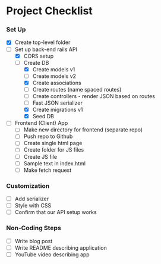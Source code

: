 # Project Checklist

### Set Up
- [x] Create top-level folder
- [ ] Set up back-end rails API
  - [x] CORS setup
  - [ ] Create DB
    - [x] Create models v1
    - [ ] Create models v2
    - [x] Create associations
    - [ ] Create routes (name spaced routes)
    - [ ] Create controllers - render JSON based on routes
    - [ ] Fast JSON serializer
    - [x] Create migrations v1
    - [x] Seed DB
- [ ] Frontend (Client) App
  - [ ] Make new directory for frontend (separate repo)
  - [ ] Push repo to Github
  - [ ] Create single html page
  - [ ] Create folder for JS files
  - [ ] Create JS file
  - [ ] Sample text in index.html
  - [ ] Make fetch request

### Customization
- [ ] Add serializer
- [ ] Style with CSS
- [ ] Confirm that our API setup works

### Non-Coding Steps
- [ ] Write blog post
- [ ] Write README describing application
- [ ] YouTube video describing app
